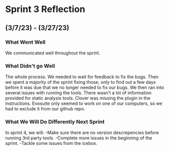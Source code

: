 # Sprint 3 Reflection
## (3/7/23) - (3/27/23)
### What Went Well
We communicated well throughout the sprint.
### What Didn't go Well
The whole process. We needed to wait for feedback to fix the bugs. Then we spent a majority of the sprint fixing those, only to find out a few days before it was due that we no longer needed to fix our bugs. We then ran into several issues with running the tools. There wasn't a lot of information provided for static analysis tools. Clover was missing the plugin in the instructions. Evosuite only seemed to work on one of our computers, so we had to exclude it from our github repo. 
### What We Will Do Differently Next Sprint
In sprint 4, we will:
-Make sure there are no version descrepencies before running 3rd party tools.
-Complete more issues in the beginning of the sprint.
-Tackle some issues from the icebox.
